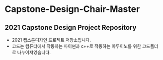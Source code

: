 # Capstone-Design-Chair-Master
## 2021 Capstone Design Project Repository
- 2021 캡스톤디자인 프로젝트 저장소입니다.
- 코드는 컴퓨터에서 작동하는 파이썬과 c++로 작동하는 아두이노를 위한 코드폴더로 나누어져있습니다.
